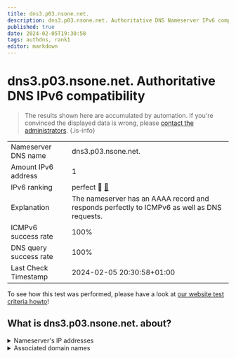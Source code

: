```yaml
---
title: dns3.p03.nsone.net.
description: dns3.p03.nsone.net. Authoritative DNS Nameserver IPv6 compatibility
published: true
date: 2024-02-05T19:30:58
tags: authdns, rank1
editor: markdown
---
```


# dns3.p03.nsone.net. Authoritative DNS IPv6 compatibility

> The results shown here are accumulated by automation. If you're convinced the displayed data is wrong, please [contact the administrators](/howto/chat). 
{.is-info}




|   |   |
| - | - |
| Nameserver DNS name | dns3.p03.nsone.net.
| Amount IPv6 address | 1
| IPv6 ranking | perfect :1st_place_medal: [🔗](/howto/ranking) |
| Explanation | The nameserver has an AAAA record and responds perfectly to ICMPv6 as well as DNS requests. |
| ICMPv6 success rate | 100%|
| DNS query success rate | 100% |
| Last Check Timestamp | 2024-02-05 20:30:58+01:00 |

To see how this test was performed, please have a look at [our website test criteria howto](/howto/testcriteria/authdns)!


## What is dns3.p03.nsone.net. about?




<details>
<summary>Nameserver's IP addresses</summary>

2620:4d:4000:6259:7:3:0:3

</details>



<details>
<summary>Associated domain names</summary>

etsy.com

imgur.com

</details>
